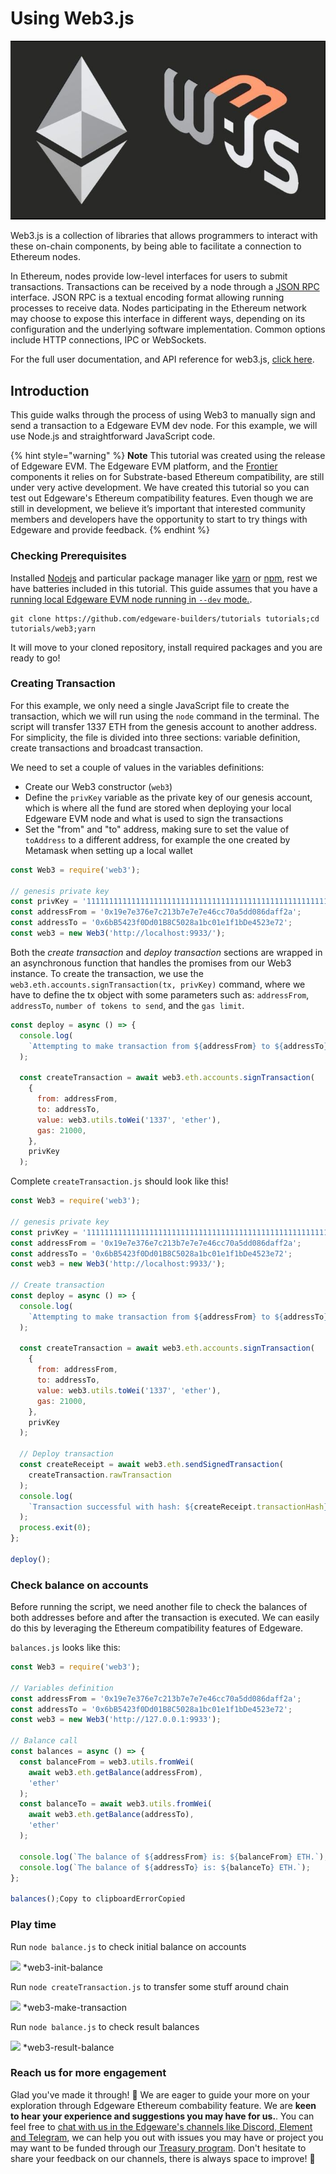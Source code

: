 # Using Web3.js

![](../../../../../../.gitbook/assets/web3.jpg)

Web3.js is a collection of libraries that allows programmers to interact with these on-chain components, by being able to facilitate a connection to Ethereum nodes.

In Ethereum, nodes provide low-level interfaces for users to submit transactions. Transactions can be received by a node through a [JSON RPC](https://github.com/ethereum/execution-apis) interface. JSON RPC is a textual encoding format allowing running processes to receive data. Nodes participating in the Ethereum network may choose to expose this interface in different ways, depending on its configuration and the underlying software implementation. Common options include HTTP connections, IPC or WebSockets.

For the full user documentation, and API reference for web3.js, [click here](https://web3js.readthedocs.io/en/v1.5.2/).

## Introduction <a id="introduction"></a>

This guide walks through the process of using Web3 to manually sign and send a transaction to a Edgeware EVM dev node. For this example, we will use Node.js and straightforward JavaScript code.

{% hint style="warning" %}
**Note** This tutorial was created using the release of Edgeware EVM. The Edgeware EVM platform, and the [Frontier](https://github.com/paritytech/frontier) components it relies on for Substrate-based Ethereum compatibility, are still under very active development. We have created this tutorial so you can test out Edgeware's Ethereum compatibility features. Even though we are still in development, we believe it’s important that interested community members and developers have the opportunity to start to try things with Edgeware and provide feedback.
{% endhint %}

### Checking Prerequisites <a id="checking-prerequisities"></a>

Installed [Nodejs](https://nodejs.org/en/) and particular package manager like [yarn](https://classic.yarnpkg.com/en/docs/install/#mac-stable) or [npm](https://www.npmjs.com/get-npm), rest we have batteries included in this tutorial. This guide assumes that you have a [running local Edgeware EVM node running in `--dev` mode.](https://docs.edgewa.re/contribute-and-engage/develop/edgeware-smart-contracts/deploy-an-evm-contract/setting-up-a-edgeware-evm-node).

```text
git clone https://github.com/edgeware-builders/tutorials tutorials;cd tutorials/web3;yarn
```

It will move to your cloned repository, install required packages and you are ready to go!

### Creating Transaction <a id="creating-transaction"></a>

For this example, we only need a single JavaScript file to create the transaction, which we will run using the `node` command in the terminal. The script will transfer 1337 ETH from the genesis account to another address. For simplicity, the file is divided into three sections: variable definition, create transactions and broadcast transaction.

We need to set a couple of values in the variables definitions:

* Create our Web3 constructor \(`web3`\)
* Define the `privKey` variable as the private key of our genesis account, which is where all the fund are stored when deploying your local Edgeware EVM node and what is used to sign the transactions
* Set the "from" and "to" address, making sure to set the value of `toAddress` to a different address, for example the one created by Metamask when setting up a local wallet

```javascript
const Web3 = require('web3');

// genesis private key
const privKey = '1111111111111111111111111111111111111111111111111111111111111111';
const addressFrom = '0x19e7e376e7c213b7e7e7e46cc70a5dd086daff2a';
const addressTo = '0x6bB5423f0Dd01B8C5028a1bc01e1f1bDe4523e72';
const web3 = new Web3('http://localhost:9933/');
```

Both the _create transaction_ and _deploy transaction_ sections are wrapped in an asynchronous function that handles the promises from our Web3 instance. To create the transaction, we use the `web3.eth.accounts.signTransaction(tx, privKey)` command, where we have to define the tx object with some parameters such as: `addressFrom`, `addressTo`, `number of tokens to send`, and the `gas limit`.

```javascript
const deploy = async () => {
  console.log(
    `Attempting to make transaction from ${addressFrom} to ${addressTo}`
  );

  const createTransaction = await web3.eth.accounts.signTransaction(
    {
      from: addressFrom,
      to: addressTo,
      value: web3.utils.toWei('1337', 'ether'),
      gas: 21000,
    },
    privKey
  );
```

Complete `createTransaction.js` should look like this!

```javascript
const Web3 = require('web3');

// genesis private key
const privKey = '1111111111111111111111111111111111111111111111111111111111111111';
const addressFrom = '0x19e7e376e7c213b7e7e7e46cc70a5dd086daff2a';
const addressTo = '0x6bB5423f0Dd01B8C5028a1bc01e1f1bDe4523e72';
const web3 = new Web3('http://localhost:9933/');

// Create transaction
const deploy = async () => {
  console.log(
    `Attempting to make transaction from ${addressFrom} to ${addressTo}`
  );

  const createTransaction = await web3.eth.accounts.signTransaction(
    {
      from: addressFrom,
      to: addressTo,
      value: web3.utils.toWei('1337', 'ether'),
      gas: 21000,
    },
    privKey
  );

  // Deploy transaction
  const createReceipt = await web3.eth.sendSignedTransaction(
    createTransaction.rawTransaction
  );
  console.log(
    `Transaction successful with hash: ${createReceipt.transactionHash}`
  );
  process.exit(0);
};

deploy();
```

### Check balance on accounts <a id="check-balance-on-accounts"></a>

Before running the script, we need another file to check the balances of both addresses before and after the transaction is executed. We can easily do this by leveraging the Ethereum compatibility features of Edgeware.

`balances.js` looks like this:

```javascript
const Web3 = require('web3');

// Variables definition
const addressFrom = '0x19e7e376e7c213b7e7e7e46cc70a5dd086daff2a';
const addressTo = '0x6bB5423f0Dd01B8C5028a1bc01e1f1bDe4523e72';
const web3 = new Web3('http://127.0.0.1:9933');

// Balance call
const balances = async () => {
  const balanceFrom = web3.utils.fromWei(
    await web3.eth.getBalance(addressFrom),
    'ether'
  );
  const balanceTo = await web3.utils.fromWei(
    await web3.eth.getBalance(addressTo),
    'ether'
  );

  console.log(`The balance of ${addressFrom} is: ${balanceFrom} ETH.`);
  console.log(`The balance of ${addressTo} is: ${balanceTo} ETH.`);
};

balances();Copy to clipboardErrorCopied
```

### Play time <a id="play-time"></a>

Run `node balance.js` to check initial balance on accounts

![](https://contracts.edgewa.re/4/assets/web3-init-balance.png) \*web3-init-balance

Run `node createTransaction.js` to transfer some stuff around chain

![](https://contracts.edgewa.re/4/assets/web3-makeTransaction.png) \*web3-make-transaction

Run `node balance.js` to check result balances

![](https://contracts.edgewa.re/4/assets/web3-result-balance.png) \*web3-result-balance

### Reach us for more engagement <a id="reach-us-for-more-engagement"></a>

Glad you've made it through! 🥰 We are eager to guide your more on your exploration through Edgeware Ethereum combability feature. We are **keen to hear your experience and suggestions you may have for us.**. You can feel free to [chat with us in the Edgeware's channels like Discord, Element and Telegram](https://linktr.ee/edg_developers), we can help you out with issues you may have or project you may want to be funded through our [Treasury program](https://docs.edgewa.re/edgeware-runtime/treasury). Don't hesitate to share your feedback on our channels, there is always space to improve! 🙌

